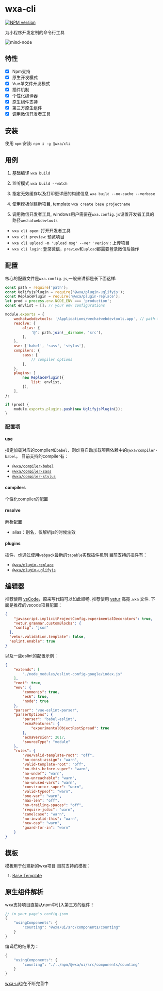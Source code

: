 # wxa-cli
[![NPM version](https://img.shields.io/npm/v/@wxa/cli.svg)](https://www.npmjs.com/package/@wxa/cli)

为小程序开发定制的命令行工具

![mind-node](./Wxa.png)

## 特性
- [x] Npm支持
- [x] 原生开发模式
- [x] Vue单文件开发模式
- [x] 插件机制
- [x] 个性化编译器
- [x] 原生组件支持
- [x] 第三方原生组件
- [x] 调用微信开发者工具

## 安装
使用 `npm` 安装: `npm i -g @wxa/cli`

## 用例
1. 基础编译
`wxa build`

2. 监听模式
`wxa build --watch`

3. 指定无效缓存以及打印更详细的构建信息
`wxa build --no-cache --verbose`

4. 使用模板创建新项目, [template](#Template)
`wxa create base projectname`

5. 调用微信开发者工具, windows用户需要在`wxa.config.js`设置开发者工具的路径`wechatwebdevtools`
- `wxa cli open`: 打开开发者工具
- `wxa cli preview`: 预览项目
- `wxa cli upload -m 'upload msg' --ver 'verion'`: 上传项目
- `wxa cli login`: 登录微信，`preview`和`upload`都需要登录微信后操作

## 配置

核心的配置文件是`wxa.config.js`,一般来讲都是长下面这样:

```javascript
const path = require('path');
const UglifyjsPlugin = require('@wxa/plugin-uglifyjs');
const ReplacePlugin = require('@wxa/plugin-replace');
let prod = process.env.NODE_ENV === 'production';
const envlist = []; // your env configurations

module.exports = {
    wechatwebdevtools: '/Applications/wechatwebdevtools.app', // path to your wechat dev tool
    resolve: {
        alias: {
            '@': path.join(__dirname, 'src'),
        },
    },
    use: ['babel', 'sass', 'stylus'],
    compilers: {
        sass: {
            // compiler options
        },
    },
    plugins: [
        new ReplacePlugin({
            list: envlist,
        }),
    ],
};

if (prod) {
    module.exports.plugins.push(new UglifyjsPlugin());
}

```

### 配置项
#### use 
指定加载对应的compiler如`babel`，则cli将自动加载项目依赖中的`@wxa/compiler-babel`。
目前支持的compiler有：
- [`@wxa/compiler-babel`](https://github.com/Genuifx/wxa-compiler-babel)
- [`@wxa/compiler-sass`](https://github.com/Genuifx/wxa-compiler-sass)
- [`@wxa/compiler-stylus`](https://github.com/Genuifx/wxa-compiler-stylus)

#### compilers
个性化compiler的配置

#### resolve
解析配置
- alias：别名，仅解析js的时候生效

#### plugins
插件，cli通过使用`webpack`最新的`tapable`实现插件机制
目前支持的插件有：
- [`@wxa/plugin-replace`](https://github.com/Genuifx/wxa-plugin-replace)
- [`@wxa/plugin-uglifyjs`](https://github.com/Genuifx/wxa-plugin-uglifyjs)

## 编辑器
推荐使用 [vsCode](https://github.com/Microsoft/vscode)，原来写代码可以如此顺畅.
推荐使用 [vetur](https://github.com/vuejs/vetur) 高亮`.wxa` 文件.
下面是推荐的vscode项目配置：
```json
{
    "javascript.implicitProjectConfig.experimentalDecorators": true,
    "vetur.grammar.customBlocks": {
    "config": "json"
  },
  "vetur.validation.template": false,
  "eslint.enable": true
}
```
以及一些eslint的配置示例：
```json
{
    "extends": [
        "./node_modules/eslint-config-google/index.js"
    ],
    "root": true,
    "env": {
        "commonjs": true,
        "es6": true,
        "node": true
    },
    "parser": "vue-eslint-parser",
    "parserOptions": {
        "parser": "babel-eslint",
        "ecmaFeatures": {
            "experimentalObjectRestSpread": true
        },
        "ecmaVersion": 2017,
        "sourceType": "module"
    },
    "rules": {
        "vue/valid-template-root": "off",
        "no-const-assign": "warn",
        "valid-template-root": "off",
        "no-this-before-super": "warn",
        "no-undef": "warn",
        "no-unreachable": "warn",
        "no-unused-vars": "warn",
        "constructor-super": "warn",
        "valid-typeof": "warn",
        "one-var": "warn",
        "max-len": "off",
        "no-trailing-spaces": "off",
        "require-jsdoc": "warn",
        "camelcase": "warn",
        "no-invalid-this": "warn",
        "new-cap": "warn",
        "guard-for-in": "warn"
    }
}
```

## 模板
模板用于创建新的wxa项目
目前支持的模板：
1. [Base Template](https://github.com/Genuifx/wxa-template-base)

## 原生组件解析
wxa支持项目直接从npm中引入第三方的组件！

```js
// in your page's config.json
{
    "usingComponents": {
        "counting": "@wxa/ui/src/components/counting"
    }
}
```
编译后的结果为：
```js
{
    "usingComponents": {
        "counting": "./../npm/@wxa/ui/src/components/counting"
    }
}
```
[wxa-ui](https://github.com/Genuifx/wxa-ui)也在不断完善中
